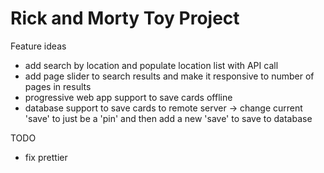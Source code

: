 # Rick and Morty Toy Project

Feature ideas

- add search by location and populate location list with API call
- add page slider to search results and make it responsive to number of pages in results
- progressive web app support to save cards offline
- database support to save cards to remote server -> change current 'save' to just be a 'pin' and then add a new 'save' to save to database

TODO
- fix prettier